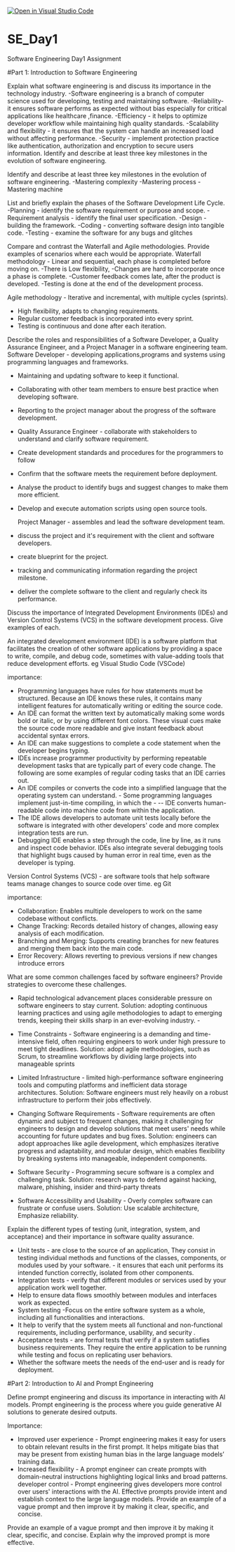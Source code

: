 [![Open in Visual Studio Code](https://classroom.github.com/assets/open-in-vscode-2e0aaae1b6195c2367325f4f02e2d04e9abb55f0b24a779b69b11b9e10269abc.svg)](https://classroom.github.com/online_ide?assignment_repo_id=18474067&assignment_repo_type=AssignmentRepo)
# SE_Day1
Software Engineering Day1 Assignment

#Part 1: Introduction to Software Engineering

Explain what software engineering is and discuss its importance in the technology industry.
-Software engineering is a branch of computer science used for developing, testing and maintaining software.
-Reliability- it ensures software performs as expected without bias especially for critical applications like healthcare ,finance. 
-Efficiency - it helps to optimize developer workflow while maintaining high quality standards.
-Scalability and flexibility - it ensures that the system can handle an increased load without affecting performance.
-Security - implement protection practice like authentication, authorization and encryption to secure users information. Identify and describe at least three key milestones in the evolution of software engineering.


Identify and describe at least three key milestones in the evolution of software engineering.
-Mastering complexity
-Mastering process
-Mastering machine


List and briefly explain the phases of the Software Development Life Cycle.
-Planning - identify the software requirement or purpose and scope.
-Requirement analysis - identify the final user specification. 
-Design - building the framework. 
-Coding - converting software design into tangible code.
-Testing - examine the software for any bugs and glitches


Compare and contrast the Waterfall and Agile methodologies. Provide examples of scenarios where each would be appropriate.
Waterfall methodology - Linear and sequential, each phase is completed before moving on. 
-There is Low flexibility,
-Changes are hard to incorporate once a phase is complete.
-Customer feedback comes late, after the product is developed.
-Testing is done at the end of the development process.



Agile methodology - Iterative and incremental, with multiple cycles (sprints). 
- High flexibility, adapts to changing requirements. 
- Regular customer feedback is incorporated into every sprint. 
- Testing is continuous and done after each iteration.


Describe the roles and responsibilities of a Software Developer, a Quality Assurance Engineer, and a Project Manager in a software engineering team.
Software Developer - developing applications,programs and systems using programming languages and frameworks.
- Maintaining and updating software to keep it functional. 
- Collaborating with other team members to ensure best practice when developing software.
- Reporting to the project manager about the progress of the software development.

- Quality Assurance Engineer - collaborate with stakeholders to understand and clarify software requirement.
- Create development standards and procedures for the programmers to follow
- Confirm that the software meets the requirement before deployment. 
- Analyse the product to identify bugs and suggest changes to make them more efficient. 
- Develop and execute automation scripts using open source tools.

  Project Manager - assembles and lead the software development team.
 - discuss the project and it's requirement with the client and software developers.
 - create blueprint for the project.
 - tracking and communicating information regarding the project milestone.
 - deliver the complete software to the client and regularly check its performance.


Discuss the importance of Integrated Development Environments (IDEs) and Version Control Systems (VCS) in the software development process. Give examples of each.

An integrated development environment (IDE) is a software platform that facilitates the creation of other software applications by providing a space to write, compile, and debug code, sometimes with value-adding tools that reduce development efforts. eg Visual Studio Code (VSCode)

importance:
- Programming languages have rules for how statements must be structured. Because an IDE knows these rules, it contains many intelligent features for automatically writing or editing the source code.
- An IDE can format the written text by automatically making some words bold or italic, or by using different font colors. These visual cues make the source code more readable and give instant feedback about accidental syntax errors.
- An IDE can make suggestions to complete a code statement when the developer begins typing.
- IDEs increase programmer productivity by performing repeatable development tasks that are typically part of every code change. The following are some examples of regular coding tasks that an IDE carries out.
- An IDE compiles or converts the code into a simplified language that the operating system can understand. - Some programming languages implement just-in-time compiling, in which the - -- IDE converts human-readable code into machine code from within the application.
- The IDE allows developers to automate unit tests locally before the software is integrated with other developers' code and more complex integration tests are run.
- Debugging IDE enables a step through the code, line by line, as it runs and inspect code behavior. IDEs also integrate several debugging tools that highlight bugs caused by human error in real time, even as the developer is typing.

Version Control Systems (VCS) - are software tools that help software teams manage changes to source code over time. eg Git

importance:
- Collaboration: Enables multiple developers to work on the same codebase without conflicts.
- Change Tracking: Records detailed history of changes, allowing easy analysis of each modification. 
- Branching and Merging: Supports creating branches for new features and merging them back into the main code.
- Error Recovery: Allows reverting to previous versions if new changes introduce errors


What are some common challenges faced by software engineers? Provide strategies to overcome these challenges.

- Rapid technological advancement places considerable pressure on software engineers to stay current.
 Solution: adopting continuous learning practices and using agile methodologies to adapt to emerging trends, keeping their skills sharp in an ever-evolving industry. -

- Time Constraints - Software engineering is a demanding and time-intensive field, often requiring engineers to work under high pressure to meet tight deadlines.
 Solution: adopt agile methodologies, such as Scrum, to streamline workflows by dividing large projects into manageable sprints 

- Limited Infrastructure - limited high-performance software engineering tools and computing platforms and inefficient data storage architectures. 
 Solution: Software engineers must rely heavily on a robust infrastructure to perform their jobs effectively.

- Changing Software Requirements - Software requirements are often dynamic and subject to frequent changes, making it challenging for engineers to design and develop solutions that meet users' needs while accounting for future updates and bug fixes. 
Solution: engineers can adopt approaches like agile development, which emphasizes iterative progress and adaptability, and modular design, which enables flexibility by breaking systems into manageable, independent components.

- Software Security - Programming secure software is a complex and challenging task. 
Solution: research ways to defend against hacking, malware, phishing, insider and third-party threats

- Software Accessibility and Usability - Overly complex software can frustrate or confuse users. 
Solution: Use scalable architecture, Emphasize reliability.


Explain the different types of testing (unit, integration, system, and acceptance) and their importance in software quality assurance.

- Unit tests - are close to the source of an application, They consist in testing individual methods and functions of the classes, components, or modules used by your software. - it ensures that each unit performs its intended function correctly, isolated from other components.
- Integration tests - verify that different modules or services used by your application work well together.
- Help to ensure data flows smoothly between modules and interfaces work as expected.
- System testing -Focus on the entire software system as a whole, including all functionalities and interactions.
- It help to verify that the system meets all functional and non-functional requirements, including performance, usability, and security .
- Acceptance tests - are formal tests that verify if a system satisfies business requirements. They require the entire application to be running while testing and focus on replicating user behaviors. 
- Whether the software meets the needs of the end-user and is ready for deployment.


#Part 2: Introduction to AI and Prompt Engineering

Define prompt engineering and discuss its importance in interacting with AI models.
Prompt engineering  is the process where you guide generative AI solutions to generate desired outputs.

Importance:
- Improved user experience - Prompt engineering makes it easy for users to obtain relevant results in the first prompt. It helps mitigate bias that may be present from existing human bias in the large language models’ training data.
- Increased flexibility - A prompt engineer can create prompts with domain-neutral instructions highlighting logical links and broad patterns.
developer control - Prompt engineering gives developers more control over users' interactions with the AI. Effective prompts provide intent and establish context to the large language models. Provide an example of a vague prompt and then improve it by making it clear, specific, and concise.

Provide an example of a vague prompt and then improve it by making it clear, specific, and concise. Explain why the improved prompt is more effective.
